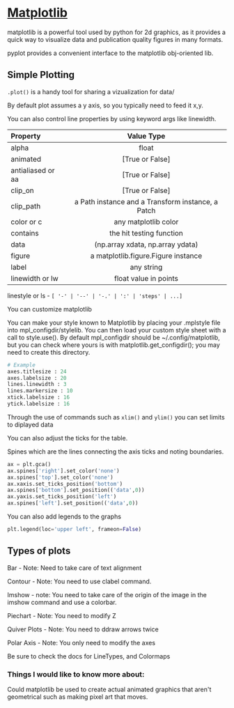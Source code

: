 # [Matplotlib](https://www.labri.fr/perso/nrougier/teaching/matplotlib/)

matplotlib is a powerful tool used by python for 2d graphics, as it provides a quick way to visualize data and publication quality figures in many formats.

pyplot provides a convenient interface to the matplotlib obj-oriented lib. 

## Simple Plotting

`.plot()` is a handy tool for sharing a vizualization for data/ 

By default plot assumes a y axis, so you typically need to feed it x,y. 

You can also control line properties by using keyword args like linewidth. 

|Property|Value Type|
|:--|:---:|
|alpha |	float|
|animated |	[True or False]|
|antialiased or aa |	[True or False]|
|clip_on |	[True or False]|
|clip_path |	a Path instance and a Transform instance, a Patch|
|color or c |	any matplotlib color|
|contains |	the hit testing function|
|data 	|(np.array xdata, np.array ydata)|
|figure |	a matplotlib.figure.Figure instance|
|label |	any string|
|linewidth or lw |	float value in points

linestyle or ls - `[ '-' | '--' | '-.' | ':' | 'steps' | ...]`

You can customize matplotlib

You can make your style known to Matplotlib by placing your <style-name>.mplstyle file into mpl_configdir/stylelib. You can then load your custom style sheet with a call to style.use(<style-name>). By default mpl_configdir should be ~/.config/matplotlib, but you can check where yours is with matplotlib.get_configdir(); you may need to create this directory. 

```py
# Example
axes.titlesize : 24
axes.labelsize : 20
lines.linewidth : 3
lines.markersize : 10
xtick.labelsize : 16
ytick.labelsize : 16
```

Through the use of commands such as `xlim()` and `ylim()` you can set limits to diplayed data

You can also adjust the ticks for the table. 

Spines which are the lines connecting the axis ticks and noting boundaries. 

```py
ax = plt.gca()
ax.spines['right'].set_color('none')
ax.spines['top'].set_color('none')
ax.xaxis.set_ticks_position('bottom')
ax.spines['bottom'].set_position(('data',0))
ax.yaxis.set_ticks_position('left')
ax.spines['left'].set_position(('data',0))
```

You can also add legends to the graphs

```py
plt.legend(loc='upper left', frameon=False)
```

## Types of plots

Bar - Note: Need to take care of text alignment

Contour - Note: You need to use clabel command.

Imshow - note: You need to take care of the origin of the image in the imshow command and use a colorbar.

Piechart - Note: You need to modify Z

Quiver Plots - Note: You need to ddraw arrows twice

Polar Axis - Note: You only need to modify the axes

Be sure to check the docs for LineTypes, and Colormaps

### Things I would like to know more about: 

Could matplotlib be used to create actual animated graphics that aren't geometrical such as making pixel art that moves. 